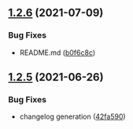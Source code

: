 ## [1.2.6](https://github.com/denisstasyev/rollup-plugin-inline-code/compare/v1.2.5...v1.2.6) (2021-07-09)


### Bug Fixes

* README.md ([b0f6c8c](https://github.com/denisstasyev/rollup-plugin-inline-code/commit/b0f6c8c0a487181a688a2d0258e5b77718527914))

## [1.2.5](https://github.com/denisstasyev/rollup-plugin-inline-code/compare/v1.2.4...v1.2.5) (2021-06-26)


### Bug Fixes

* changelog generation ([42fa590](https://github.com/denisstasyev/rollup-plugin-inline-code/commit/42fa590da5afc7937636e1da9ef2f63a65439d3d))

